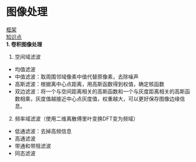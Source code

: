 # 图像处理
[框架](https://blog.csdn.net/qq_16481211/article/details/79629794)    
[知识点](https://www.jianshu.com/p/926d6c15dbf9)   
**1. 卷积图像处理**
1. 空间域滤波
 - 均值滤波
 - 中值滤波：取周围邻域像素中值代替原像素，去除噪声
 - 高斯滤波：根据离中心点距离，用高斯函数得到权值，确定核函数
 - 双边滤波：将一个与空间距离相关的高斯函数和一个与灰度距离相关的高斯函数相乘，灰度值越接近中心点灰度值，权重越大，可以更好保存图像边缘信息。
2. 频率域滤波（使用二维离散傅里叶变换DFT变为频域）
 - 低通滤波：去掉高频信息
 - 高通滤波
 - 带通和带阻滤波
 - 同态滤波
